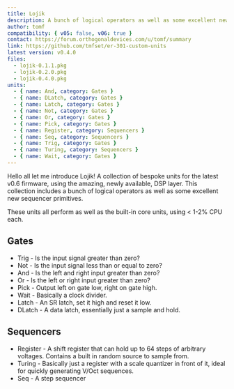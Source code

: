 ```yaml
---
title: Lojik
description: A bunch of logical operators as well as some excellent new sequencer primitives
author: tomf
compatibility: { v05: false, v06: true }
contact: https://forum.orthogonaldevices.com/u/tomf/summary
link: https://github.com/tmfset/er-301-custom-units
latest version: v0.4.0
files:
  - lojik-0.1.1.pkg
  - lojik-0.2.0.pkg
  - lojik-0.4.0.pkg
units:
  - { name: And, category: Gates }
  - { name: DLatch, category: Gates }
  - { name: Latch, category: Gates }
  - { name: Not, category: Gates }
  - { name: Or, category: Gates }
  - { name: Pick, category: Gates }
  - { name: Register, category: Sequencers }
  - { name: Seq, category: Sequencers }
  - { name: Trig, category: Gates }
  - { name: Turing, category: Sequencers }
  - { name: Wait, category: Gates }
---
```


Hello all let me introduce Lojik! A collection of bespoke units for the latest v0.6 firmware, using the amazing, newly available, DSP layer. This collection includes a bunch of logical operators as well as some excellent new sequencer primitives.

These units all perform as well as the built-in core units, using < 1-2% CPU each.

## Gates

- Trig - Is the input signal greater than zero?
- Not - Is the input signal less than or equal to zero?
- And - Is the left and right input greater than zero?
- Or - Is the left or right input greater than zero?
- Pick - Output left on gate low, right on gate high.
- Wait - Basically a clock divider.
- Latch - An SR latch, set it high and reset it low.
- DLatch - A data latch, essentially just a sample and hold.

## Sequencers

- Register - A shift register that can hold up to 64 steps of arbitrary voltages. Contains a built in random source to sample from.
  <md-img src="lojik/lojik__000.png" alt=""></md-img>
- Turing - Basically just a register with a scale quantizer in front of it, ideal for quickly generating V/Oct sequences.
  <md-img src="lojik/lojik__001.png" alt=""></md-img>
- Seq - A step sequencer
  <md-img src="lojik/lojik__002.png" alt=""></md-img>
